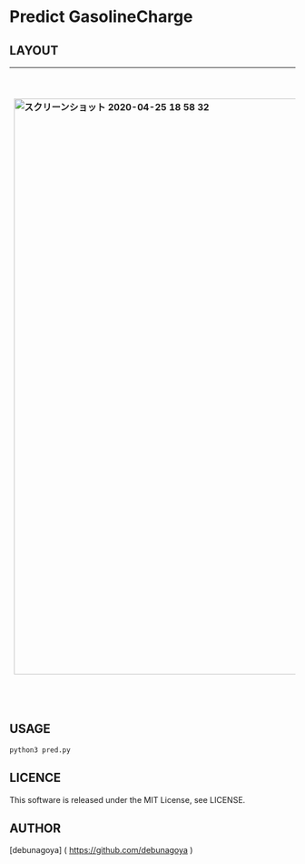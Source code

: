 # Predict GasolineCharge

## LAYOUT
|<img width="1012" alt="スクリーンショット 2020-04-25 18 58 32" src="https://user-images.githubusercontent.com/51310989/80277004-1c825800-8727-11ea-94ba-4ce1df591df0.png">|<img width="1112" alt="スクリーンショット 2020-04-25 18 58 29" src="https://user-images.githubusercontent.com/51310989/80277005-1d1aee80-8727-11ea-8efd-8647fa854fd6.png">|
|:---------|------------------:|

## USAGE
```
python3 pred.py
```

## LICENCE
This software is released under the MIT License, see LICENSE.

## AUTHOR
[debunagoya] ( https://github.com/debunagoya )
